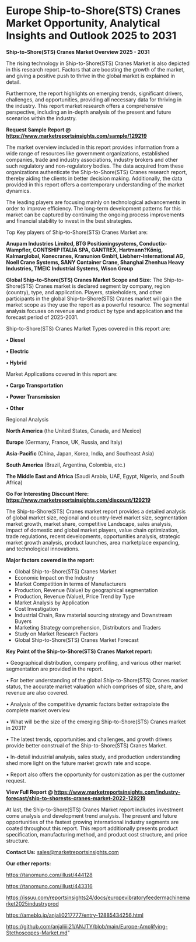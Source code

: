 # Europe Ship-to-Shore(STS) Cranes Market Opportunity, Analytical Insights and Outlook 2025 to 2031

<Strong> Ship-to-Shore(STS) Cranes Market Overview 2025 - 2031</strong>

The rising technology in Ship-to-Shore(STS) Cranes Market is also depicted in this research report. Factors that are boosting the growth of the market, and giving a positive push to thrive in the global market is explained in detail.

Furthermore, the report highlights on emerging trends, significant drivers, challenges, and opportunities, providing all necessary data for thriving in the industry. This report market research offers a comprehensive perspective, including an in-depth analysis of the present and future scenarios within the industry.

<strong>Request Sample Report @ <a href=https://www.marketreportsinsights.com/sample/129219>https://www.marketreportsinsights.com/sample/129219</a></strong>

The market overview included in this report provides information from a wide range of resources like government organizations, established companies, trade and industry associations, industry brokers and other such regulatory and non-regulatory bodies. The data acquired from these organizations authenticate the Ship-to-Shore(STS) Cranes research report, thereby aiding the clients in better decision making. Additionally, the data provided in this report offers a contemporary understanding of the market dynamics.

The leading players are focusing mainly on technological advancements in order to improve efficiency. The long-term development patterns for this market can be captured by continuing the ongoing process improvements and financial stability to invest in the best strategies.

Top Key players of Ship-to-Shore(STS) Cranes Market are:

<strong>Anupam Industries Limited, BTG Positioningsystems, Conductix-Wampfler, CONTSHIP ITALIA SPA, GANTREX, Hartmann?König, Kalmarglobal, Konecranes, Kranunion GmbH, Liebherr-International AG, Noell Crane Systems, SANY Container Crane, Shanghai Zhenhua Heavy Industries, TMEIC Industrial Systems, Wison Group</strong>

<strong><b>Global Ship-to-Shore(STS) Cranes Market Scope and Size:</b></strong>
The Ship-to-Shore(STS) Cranes market is declared segment by company, region (country), type, and application. Players, stakeholders, and other participants in the global Ship-to-Shore(STS) Cranes market will gain the market scope as they use the report as a powerful resource. The segmental analysis focuses on revenue and product by type and application and the forecast period of 2025-2031.

Ship-to-Shore(STS) Cranes Market Types covered in this report are:

<strong>• Diesel

• Electric

• Hybrid</strong>

Market Applications covered in this report are:

<strong>• Cargo Transportation

• Power Transmission

• Other</strong> 

Regional Analysis

<strong>North America</strong> (the United States, Canada, and Mexico)

<strong>Europe</strong> (Germany, France, UK, Russia, and Italy)

<strong>Asia-Pacific</strong> (China, Japan, Korea, India, and Southeast Asia)

<strong>South America</strong> (Brazil, Argentina, Colombia, etc.)

<strong>The Middle East and Africa</strong> (Saudi Arabia, UAE, Egypt, Nigeria, and South Africa)

<strong>Go For Interesting Discount Here: <a href=https://www.marketreportsinsights.com/discount/129219>https://www.marketreportsinsights.com/discount/129219</a></strong>

The Ship-to-Shore(STS) Cranes market report provides a detailed analysis of global market size, regional and country-level market size, segmentation market growth, market share, competitive Landscape, sales analysis, impact of domestic and global market players, value chain optimization, trade regulations, recent developments, opportunities analysis, strategic market growth analysis, product launches, area marketplace expanding, and technological innovations.

<strong><b>Major factors covered in the report:</b></strong>
<ul>
  <li>Global Ship-to-Shore(STS) Cranes Market </li>
  <li>Economic Impact on the Industry</li>
  <li>Market Competition in terms of Manufacturers</li>
  <li>Production, Revenue (Value) by geographical segmentation</li>
  <li>Production, Revenue (Value), Price Trend by Type</li>
  <li>Market Analysis by Application</li>
  <li>Cost Investigation</li>
  <li>Industrial Chain, Raw material sourcing strategy and Downstream Buyers</li>
  <li>Marketing Strategy comprehension, Distributors and Traders</li>
  <li>Study on Market Research Factors</li>
  <li>Global Ship-to-Shore(STS) Cranes Market Forecast</li>
</ul>

<strong><b>Key Point of the Ship-to-Shore(STS) Cranes Market report:</b></strong>

• Geographical distribution, company profiling, and various other market segmentation are provided in the report.

• For better understanding of the global Ship-to-Shore(STS) Cranes market status, the accurate market valuation which comprises of size, share, and revenue are also covered.

• Analysis of the competitive dynamic factors better extrapolate the complete market overview

• What will be the size of the emerging Ship-to-Shore(STS) Cranes market in 2031?

• The latest trends, opportunities and challenges, and growth drivers provide better construal of the Ship-to-Shore(STS) Cranes Market.

• In-detail industrial analysis, sales study, and production understanding shed more light on the future market growth rate and scope.

• Report also offers the opportunity for customization as per the customer request.

<strong><b>View Full Report @ <a href=https://www.marketreportsinsights.com/industry-forecast/ship-to-shorests-cranes-market-2022-129219>https://www.marketreportsinsights.com/industry-forecast/ship-to-shorests-cranes-market-2022-129219</a></b></strong>


At last, the Ship-to-Shore(STS) Cranes Market report includes investment come analysis and development trend analysis. The present and future opportunities of the fastest growing international industry segments are coated throughout this report. This report additionally presents product specification, manufacturing method, and product cost structure, and price structure.

<strong>Contact Us:</strong>
sales@marketreportsinsights.com

<strong>Our other reports:</strong>

<a href=https://tanomuno.com/illust/444128>https://tanomuno.com/illust/444128</a>

<a href=https://tanomuno.com/illust/443316>https://tanomuno.com/illust/443316</a>

<a href=https://issuu.com/reportsinsights24/docs/europevibratoryfeedermachinemarket2025industryprod>https://issuu.com/reportsinsights24/docs/europevibratoryfeedermachinemarket2025industryprod</a>

<a href=https://ameblo.jp/anjali0217777/entry-12885434256.html>https://ameblo.jp/anjali0217777/entry-12885434256.html</a>

<a href=https://github.com/anjaliiii21/ANJTY/blob/main/Europe-Amplifying-Stethoscopes-Market.md>https://github.com/anjaliiii21/ANJTY/blob/main/Europe-Amplifying-Stethoscopes-Market.md</a>"
